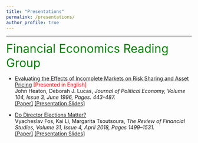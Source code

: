 ```yaml
---
title: "Presentations"
permalink: /presentations/
author_profile: true
---
```


---

<font size="6" color="green">Financial Economics Reading Group</font> 

- [Evaluating the Effects of Incomplete Markets on Risk Sharing and Asset Pricing]() <font color="red">[Presented in English]</font> <br>
  John Heaton, Deborah J. Lucas, <i> Journal of Political Economy, Volume 104, Issue 3, June 1996, Pages. 443-487. </i><br>
  [[Paper]](https://www.jstor.org/stable/2138860)
  [[Presentation Slides]]()


- [Do Director Elections Matter?](https://teias.institute/seminar-2/) <br>
  Vyacheslav Fos‚ Kai Li, Margarita Tsoutsoura, <i> The Review of Financial Studies, Volume 31, Issue 4, April 2018, Pages 1499–1531. </i><br>
  [[Paper]](https://doi.org/10.1093/rfs/hhx078)
  [[Presentation Slides]]()
